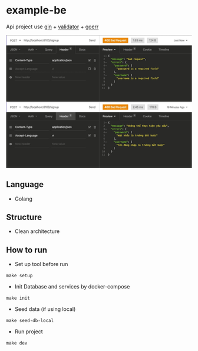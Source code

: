 example-be
===================================
Api project use [gin](https://github.com/gin-gonic/gin) + [validator](https://github.com/go-playground/validator) + [goerr](https://github.com/dwarvesf/gerr)

<p align="center">
	<img width="600" src="img/error-l10n.jpg">
</p>

## Language
- Golang

## Structure
- Clean architecture

## How to run
- Set up tool before run
```
make setup
```

- Init Database and services by docker-compose
```
make init
```

- Seed data (if using local)
```
make seed-db-local
```

- Run project
```
make dev
```